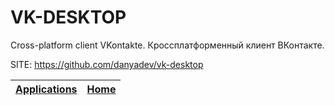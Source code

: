 # VK-DESKTOP
 
 Cross-platform client VKontakte.
 Кроссплатформенный клиент ВКонтакте.
 
 SITE: https://github.com/danyadev/vk-desktop

 | [Applications](https://portable-linux-apps.github.io/apps.html) | [Home](https://portable-linux-apps.github.io)
 | --- | --- |
